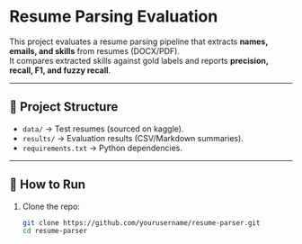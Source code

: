 # Resume Parsing Evaluation

This project evaluates a resume parsing pipeline that extracts **names, emails, and skills** from resumes (DOCX/PDF).  
It compares extracted skills against gold labels and reports **precision, recall, F1, and fuzzy recall**.

---

## 📂 Project Structure
- `data/` → Test resumes (sourced on kaggle).
- `results/` → Evaluation results (CSV/Markdown summaries).
- `requirements.txt` → Python dependencies.

---

## 🚀 How to Run
1. Clone the repo:
   ```bash
   git clone https://github.com/yourusername/resume-parser.git
   cd resume-parser

